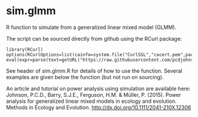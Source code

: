 sim.glmm
========

R function to simulate from a generalized linear mixed model (GLMM).

The script can be sourced directly from github using the RCurl package:

    library(RCurl)
    options(RCurlOptions=list(cainfo=system.file("CurlSSL","cacert.pem",package="RCurl")))
    eval(expr=parse(text=getURL("https://raw.githubusercontent.com/pcdjohnson/sim.glmm/master/sim.glmm.R")))

See header of sim.glmm.R for details of how to use the function. Several examples are given below the function (but not run on sourcing). 

An article and tutorial on power analysis using simulation are available here:
Johnson, P.C.D., Barry, S.J.E., Ferguson, H.M. & Müller, P. (2015). Power analysis for generalized linear mixed models in ecology and evolution. Methods in Ecology and Evolution. http://dx.doi.org/10.1111/2041-210X.12306
